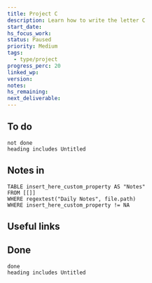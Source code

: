 ```yaml
---
title: Project C
description: Learn how to write the letter C
start_date: 
hs_focus_work: 
status: Paused
priority: Medium
tags:
  - type/project
progress_perc: 20
linked_wp: 
version: 
notes: 
hs_remaining: 
next_deliverable:
---
```

## To do
```tasks
not done
heading includes Untitled
```


## Notes in
```dataview
TABLE insert_here_custom_property AS "Notes"
FROM [[]]
WHERE regextest("Daily Notes", file.path)
WHERE insert_here_custom_property != NA
```

## Useful links




## Done
 
```tasks
done
heading includes Untitled
```


